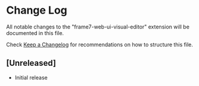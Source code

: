 # Change Log

All notable changes to the "frame7-web-ui-visual-editor" extension will be documented in this file.

Check [Keep a Changelog](http://keepachangelog.com/) for recommendations on how to structure this file.

## [Unreleased]

- Initial release